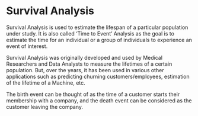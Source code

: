 # Survival Analysis

Survival Analysis is used to estimate the lifespan of a particular population under study. It is also called ‘Time to Event’ Analysis as the goal is to estimate the time for an individual or a group of individuals to experience an event of interest. 

Survival Analysis was originally developed and used by Medical Researchers and Data Analysts to measure the lifetimes of a certain population. But, over the years, it has been used in various other applications such as predicting churning customers/employees, estimation of the lifetime of a Machine, etc. 

The birth event can be thought of as the time of a customer starts their membership with a company, and the death event can be considered as the customer leaving the company.


 

